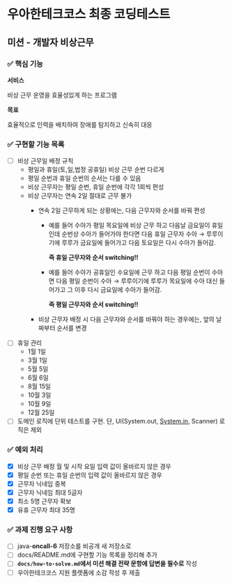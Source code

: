 # 우아한테크코스 최종 코딩테스트

## 미션 - 개발자 비상근무

### ✅ 핵심 기능

**서비스**

비상 근무 운영을 효율성있게 하는 프로그램

**목표**

효율적으로 인력을 배치하여 장애를 탐지하고 신속히 대응

### ✅ 구현할 기능 목록

- [ ]  비상 근무일 배정 규칙
    - 평일과 휴일(토,일,법정 공휴일) 비상 근무 순번 다르게
    - 평일 순번과 휴일 순번의 순서는 다를 수 있음
    - 비상 근무자는 평일 순번, 휴일 순번에 각각 1회씩 편성
    - 비상 근무자는 연속 2일 절대로 근무 불가
        - 연속 2일 근무하게 되는 상황에는, 다음 근무자와 순서를 바꿔 편성
            - 예를 들어 수아가 평일 목요일에 비상 근무 하고 다음날 금요일이 휴일인데 순번상 수아가 들어가야 한다면 다음 휴일 근무자 수아 → 루루이기에 루루가 금요일에 들어가고 다음 토요일은 다시 수아가 들어감.

              **즉 휴일 근무자와 순서 switching!!**

            - 예를 들어 수아가 공휴일인 수요일에 근무 하고 다음 평일 순번이 수아면 다음 평일 순번이 수아 → 루루이기에 루루가 목요일에 수아 대신 들어가고 그 이후 다시 금요일에 수아가 들어감.

              **즉 평일 근무자와 순서 switching!!**

        - 비상 근무자 배정 시 다음 근무자와 순서를 바꿔야 하는 경우에는, 앞의 날짜부터 순서를 변경
- [ ]  휴일  관리
    - 1월 1일
    - 3월 1일
    - 5월 5일
    - 6월 6일
    - 8월 15일
    - 10월 3일
    - 10월 9일
    - 12월 25일
- [ ]  도메인 로직에 단위 테스트를 구현. 단, UI(System.out, [System.in](http://system.in/), Scanner) 로직은 제외

### ✅ 예외 처리

- [X]  비상 근무 배정 월 및 시작 요일 입력 값이 올바르지 않은 경우
- [X]  평일 순번 또는 휴일 순번의 입력 값이 올바르지 않은 경우
- [X]  근무자 닉네임 중복
- [X]  근무자 닉네임 최대 5글자
- [X]  최소 5명 근무자 확보
- [x]  유휴 근무자 최대 35명

### ✅ 과제 진행 요구 사항

- [ ]  java-**oncall-6** 저장소를 비공개 새 저장소로
- [ ]  docs/README.md에 구현할 기능 목록을 정리해 추가
- [ ]  **`docs/how-to-solve.md`에서 미션 해결 전략 문항에 답변을 필수로** 작성
- [ ]  우아한테크코스 지원 플랫폼에 소감 작성 후 제출